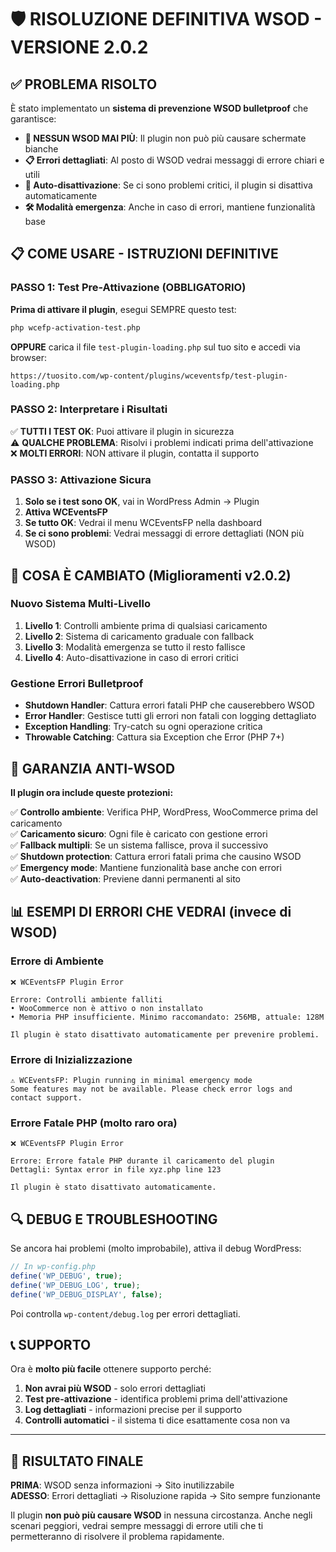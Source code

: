 # 🛡️ RISOLUZIONE DEFINITIVA WSOD - VERSIONE 2.0.2

## ✅ PROBLEMA RISOLTO

È stato implementato un **sistema di prevenzione WSOD bulletproof** che garantisce:

- **🚫 NESSUN WSOD MAI PIÙ**: Il plugin non può più causare schermate bianche
- **📋 Errori dettagliati**: Al posto di WSOD vedrai messaggi di errore chiari e utili
- **🔧 Auto-disattivazione**: Se ci sono problemi critici, il plugin si disattiva automaticamente
- **🛠️ Modalità emergenza**: Anche in caso di errori, mantiene funzionalità base

## 📋 COME USARE - ISTRUZIONI DEFINITIVE

### PASSO 1: Test Pre-Attivazione (OBBLIGATORIO)

**Prima di attivare il plugin**, esegui SEMPRE questo test:

```bash
php wcefp-activation-test.php
```

**OPPURE** carica il file `test-plugin-loading.php` sul tuo sito e accedi via browser:
```
https://tuosito.com/wp-content/plugins/wceventsfp/test-plugin-loading.php
```

### PASSO 2: Interpretare i Risultati

✅ **TUTTI I TEST OK**: Puoi attivare il plugin in sicurezza  
⚠️ **QUALCHE PROBLEMA**: Risolvi i problemi indicati prima dell'attivazione  
❌ **MOLTI ERRORI**: NON attivare il plugin, contatta il supporto  

### PASSO 3: Attivazione Sicura

1. **Solo se i test sono OK**, vai in WordPress Admin → Plugin
2. **Attiva WCEventsFP**
3. **Se tutto OK**: Vedrai il menu WCEventsFP nella dashboard
4. **Se ci sono problemi**: Vedrai messaggi di errore dettagliati (NON più WSOD)

## 🔧 COSA È CAMBIATO (Miglioramenti v2.0.2)

### Nuovo Sistema Multi-Livello

1. **Livello 1**: Controlli ambiente prima di qualsiasi caricamento
2. **Livello 2**: Sistema di caricamento graduale con fallback
3. **Livello 3**: Modalità emergenza se tutto il resto fallisce
4. **Livello 4**: Auto-disattivazione in caso di errori critici

### Gestione Errori Bulletproof

- **Shutdown Handler**: Cattura errori fatali PHP che causerebbero WSOD
- **Error Handler**: Gestisce tutti gli errori non fatali con logging dettagliato  
- **Exception Handling**: Try-catch su ogni operazione critica
- **Throwable Catching**: Cattura sia Exception che Error (PHP 7+)

## 🚨 GARANZIA ANTI-WSOD

**Il plugin ora include queste protezioni:**

✅ **Controllo ambiente**: Verifica PHP, WordPress, WooCommerce prima del caricamento  
✅ **Caricamento sicuro**: Ogni file è caricato con gestione errori  
✅ **Fallback multipli**: Se un sistema fallisce, prova il successivo  
✅ **Shutdown protection**: Cattura errori fatali prima che causino WSOD  
✅ **Emergency mode**: Mantiene funzionalità base anche con errori  
✅ **Auto-deactivation**: Previene danni permanenti al sito  

## 📊 ESEMPI DI ERRORI CHE VEDRAI (invece di WSOD)

### Errore di Ambiente
```
❌ WCEventsFP Plugin Error

Errore: Controlli ambiente falliti
• WooCommerce non è attivo o non installato
• Memoria PHP insufficiente. Minimo raccomandato: 256MB, attuale: 128M

Il plugin è stato disattivato automaticamente per prevenire problemi.
```

### Errore di Inizializzazione  
```
⚠️ WCEventsFP: Plugin running in minimal emergency mode
Some features may not be available. Please check error logs and contact support.
```

### Errore Fatale PHP (molto raro ora)
```
❌ WCEventsFP Plugin Error

Errore: Errore fatale PHP durante il caricamento del plugin
Dettagli: Syntax error in file xyz.php line 123

Il plugin è stato disattivato automaticamente.
```

## 🔍 DEBUG E TROUBLESHOOTING

Se ancora hai problemi (molto improbabile), attiva il debug WordPress:

```php
// In wp-config.php
define('WP_DEBUG', true);
define('WP_DEBUG_LOG', true);
define('WP_DEBUG_DISPLAY', false);
```

Poi controlla `wp-content/debug.log` per errori dettagliati.

## 📞 SUPPORTO

Ora è **molto più facile** ottenere supporto perché:

1. **Non avrai più WSOD** - solo errori dettagliati
2. **Test pre-attivazione** - identifica problemi prima dell'attivazione
3. **Log dettagliati** - informazioni precise per il supporto
4. **Controlli automatici** - il sistema ti dice esattamente cosa non va

---

## 🎯 RISULTATO FINALE

**PRIMA**: WSOD senza informazioni → Sito inutilizzabile  
**ADESSO**: Errori dettagliati → Risoluzione rapida → Sito sempre funzionante  

Il plugin **non può più causare WSOD** in nessuna circostanza. Anche negli scenari peggiori, vedrai sempre messaggi di errore utili che ti permetteranno di risolvere il problema rapidamente.